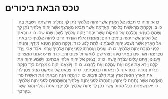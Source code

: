 # טכס הבאת ביכורים

> כו א: וְהָיָה כִּי תָבוֹא אֶל הָאָרֶץ אֲשֶׁר יְהוָה אֱלֹהֶיךָ נֹתֵן לְךָ נַחֲלָה; וִירִשְׁתָּהּ וְיָשַׁבְתָּ בָּהּ.
> כו ב: וְלָקַחְתָּ מֵרֵאשִׁית כָּל פְּרִי הָאֲדָמָה אֲשֶׁר תָּבִיא מֵאַרְצְךָ אֲשֶׁר יְהוָה אֱלֹהֶיךָ נֹתֵן לָךְ וְשַׂמְתָּ בַטֶּנֶא; וְהָלַכְתָּ אֶל הַמָּקוֹם אֲשֶׁר יִבְחַר יְהוָה אֱלֹהֶיךָ לְשַׁכֵּן שְׁמוֹ שָׁם.
> כו ג: וּבָאתָ אֶל הַכֹּהֵן אֲשֶׁר יִהְיֶה בַּיָּמִים הָהֵם; וְאָמַרְתָּ אֵלָיו הִגַּדְתִּי הַיּוֹם לַיהוָה אֱלֹהֶיךָ כִּי בָאתִי אֶל הָאָרֶץ אֲשֶׁר נִשְׁבַּע יְהוָה לַאֲבֹתֵינוּ לָתֶת לָנוּ.
> כו ד: וְלָקַח הַכֹּהֵן הַטֶּנֶא מִיָּדֶךָ; וְהִנִּיחוֹ לִפְנֵי מִזְבַּח יְהוָה אֱלֹהֶיךָ.
> כו ה: וְעָנִיתָ וְאָמַרְתָּ לִפְנֵי יְהוָה אֱלֹהֶיךָ אֲרַמִּי אֹבֵד אָבִי וַיֵּרֶד מִצְרַיְמָה וַיָּגָר שָׁם בִּמְתֵי מְעָט; וַיְהִי שָׁם לְגוֹי גָּדוֹל עָצוּם וָרָב.
> כו ו: וַיָּרֵעוּ אֹתָנוּ הַמִּצְרִים וַיְעַנּוּנוּ; וַיִּתְּנוּ עָלֵינוּ עֲבֹדָה קָשָׁה.
> כו ז: וַנִּצְעַק אֶל יְהוָה אֱלֹהֵי אֲבֹתֵינוּ; וַיִּשְׁמַע יְהוָה אֶת קֹלֵנוּ וַיַּרְא אֶת עָנְיֵנוּ וְאֶת עֲמָלֵנוּ וְאֶת לַחֲצֵנוּ.
> כו ח: וַיּוֹצִאֵנוּ יְהוָה מִמִּצְרַיִם בְּיָד חֲזָקָה וּבִזְרֹעַ נְטוּיָה וּבְמֹרָא גָּדֹל וּבְאֹתוֹת וּבְמֹפְתִים.
> כו ט: וַיְבִאֵנוּ אֶל הַמָּקוֹם הַזֶּה; וַיִּתֶּן לָנוּ אֶת הָאָרֶץ הַזֹּאת אֶרֶץ זָבַת חָלָב וּדְבָשׁ.
> כו י: וְעַתָּה הִנֵּה הֵבֵאתִי אֶת רֵאשִׁית פְּרִי הָאֲדָמָה אֲשֶׁר נָתַתָּה לִּי יְהוָה; וְהִנַּחְתּוֹ לִפְנֵי יְהוָה אֱלֹהֶיךָ וְהִשְׁתַּחֲוִיתָ לִפְנֵי יְהוָה אֱלֹהֶיךָ.
> כו יא: וְשָׂמַחְתָּ בְכָל הַטּוֹב אֲשֶׁר נָתַן לְךָ יְהוָה אֱלֹהֶיךָ וּלְבֵיתֶךָ:  אַתָּה וְהַלֵּוִי וְהַגֵּר אֲשֶׁר בְּקִרְבֶּךָ.
 

